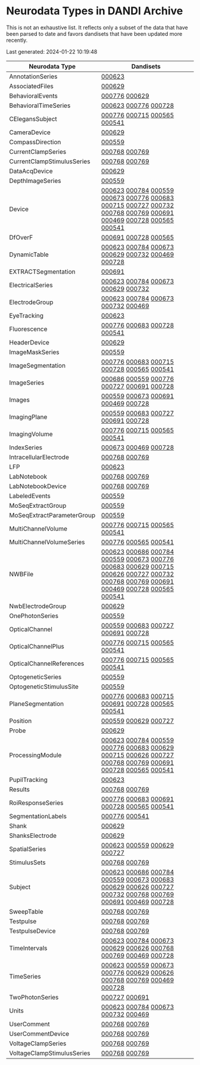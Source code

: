 # Neurodata Types in DANDI Archive

This is not an exhaustive list. It reflects only a subset of the data that have been parsed to date and favors dandisets that have been updated more recently.

Last generated: 2024-01-22 10:19:48

| Neurodata Type             | Dandisets                                                                                                                                                                                                                                                                                                                                                                                                                                                                                                                                                                                                                                                                                                                                                                                                                                                                                                                                                                                                |
|----------------------------|----------------------------------------------------------------------------------------------------------------------------------------------------------------------------------------------------------------------------------------------------------------------------------------------------------------------------------------------------------------------------------------------------------------------------------------------------------------------------------------------------------------------------------------------------------------------------------------------------------------------------------------------------------------------------------------------------------------------------------------------------------------------------------------------------------------------------------------------------------------------------------------------------------------------------------------------------------------------------------------------------------|
| AnnotationSeries           | [000623](https://dandiarchive.org/dandiset/000623)                                                                                                                                                                                                                                                                                                                                                                                                                                                                                                                                                                                                                                                                                                                                                                                                                                                                                                                                                       |
| AssociatedFiles            | [000629](https://dandiarchive.org/dandiset/000629)                                                                                                                                                                                                                                                                                                                                                                                                                                                                                                                                                                                                                                                                                                                                                                                                                                                                                                                                                       |
| BehavioralEvents           | [000776](https://dandiarchive.org/dandiset/000776) [000629](https://dandiarchive.org/dandiset/000629)                                                                                                                                                                                                                                                                                                                                                                                                                                                                                                                                                                                                                                                                                                                                                                                                                                                                                                    |
| BehavioralTimeSeries       | [000623](https://dandiarchive.org/dandiset/000623) [000776](https://dandiarchive.org/dandiset/000776) [000728](https://dandiarchive.org/dandiset/000728)                                                                                                                                                                                                                                                                                                                                                                                                                                                                                                                                                                                                                                                                                                                                                                                                                                                 |
| CElegansSubject            | [000776](https://dandiarchive.org/dandiset/000776) [000715](https://dandiarchive.org/dandiset/000715) [000565](https://dandiarchive.org/dandiset/000565) [000541](https://dandiarchive.org/dandiset/000541)                                                                                                                                                                                                                                                                                                                                                                                                                                                                                                                                                                                                                                                                                                                                                                                              |
| CameraDevice               | [000629](https://dandiarchive.org/dandiset/000629)                                                                                                                                                                                                                                                                                                                                                                                                                                                                                                                                                                                                                                                                                                                                                                                                                                                                                                                                                       |
| CompassDirection           | [000559](https://dandiarchive.org/dandiset/000559)                                                                                                                                                                                                                                                                                                                                                                                                                                                                                                                                                                                                                                                                                                                                                                                                                                                                                                                                                       |
| CurrentClampSeries         | [000768](https://dandiarchive.org/dandiset/000768) [000769](https://dandiarchive.org/dandiset/000769)                                                                                                                                                                                                                                                                                                                                                                                                                                                                                                                                                                                                                                                                                                                                                                                                                                                                                                    |
| CurrentClampStimulusSeries | [000768](https://dandiarchive.org/dandiset/000768) [000769](https://dandiarchive.org/dandiset/000769)                                                                                                                                                                                                                                                                                                                                                                                                                                                                                                                                                                                                                                                                                                                                                                                                                                                                                                    |
| DataAcqDevice              | [000629](https://dandiarchive.org/dandiset/000629)                                                                                                                                                                                                                                                                                                                                                                                                                                                                                                                                                                                                                                                                                                                                                                                                                                                                                                                                                       |
| DepthImageSeries           | [000559](https://dandiarchive.org/dandiset/000559)                                                                                                                                                                                                                                                                                                                                                                                                                                                                                                                                                                                                                                                                                                                                                                                                                                                                                                                                                       |
| Device                     | [000623](https://dandiarchive.org/dandiset/000623) [000784](https://dandiarchive.org/dandiset/000784) [000559](https://dandiarchive.org/dandiset/000559) [000673](https://dandiarchive.org/dandiset/000673) [000776](https://dandiarchive.org/dandiset/000776) [000683](https://dandiarchive.org/dandiset/000683) [000715](https://dandiarchive.org/dandiset/000715) [000727](https://dandiarchive.org/dandiset/000727) [000732](https://dandiarchive.org/dandiset/000732) [000768](https://dandiarchive.org/dandiset/000768) [000769](https://dandiarchive.org/dandiset/000769) [000691](https://dandiarchive.org/dandiset/000691) [000469](https://dandiarchive.org/dandiset/000469) [000728](https://dandiarchive.org/dandiset/000728) [000565](https://dandiarchive.org/dandiset/000565) [000541](https://dandiarchive.org/dandiset/000541)                                                                                                                                                          |
| DfOverF                    | [000691](https://dandiarchive.org/dandiset/000691) [000728](https://dandiarchive.org/dandiset/000728) [000565](https://dandiarchive.org/dandiset/000565)                                                                                                                                                                                                                                                                                                                                                                                                                                                                                                                                                                                                                                                                                                                                                                                                                                                 |
| DynamicTable               | [000623](https://dandiarchive.org/dandiset/000623) [000784](https://dandiarchive.org/dandiset/000784) [000673](https://dandiarchive.org/dandiset/000673) [000629](https://dandiarchive.org/dandiset/000629) [000732](https://dandiarchive.org/dandiset/000732) [000469](https://dandiarchive.org/dandiset/000469) [000728](https://dandiarchive.org/dandiset/000728)                                                                                                                                                                                                                                                                                                                                                                                                                                                                                                                                                                                                                                     |
| EXTRACTSegmentation        | [000691](https://dandiarchive.org/dandiset/000691)                                                                                                                                                                                                                                                                                                                                                                                                                                                                                                                                                                                                                                                                                                                                                                                                                                                                                                                                                       |
| ElectricalSeries           | [000623](https://dandiarchive.org/dandiset/000623) [000784](https://dandiarchive.org/dandiset/000784) [000673](https://dandiarchive.org/dandiset/000673) [000629](https://dandiarchive.org/dandiset/000629) [000732](https://dandiarchive.org/dandiset/000732)                                                                                                                                                                                                                                                                                                                                                                                                                                                                                                                                                                                                                                                                                                                                           |
| ElectrodeGroup             | [000623](https://dandiarchive.org/dandiset/000623) [000784](https://dandiarchive.org/dandiset/000784) [000673](https://dandiarchive.org/dandiset/000673) [000732](https://dandiarchive.org/dandiset/000732) [000469](https://dandiarchive.org/dandiset/000469)                                                                                                                                                                                                                                                                                                                                                                                                                                                                                                                                                                                                                                                                                                                                           |
| EyeTracking                | [000623](https://dandiarchive.org/dandiset/000623)                                                                                                                                                                                                                                                                                                                                                                                                                                                                                                                                                                                                                                                                                                                                                                                                                                                                                                                                                       |
| Fluorescence               | [000776](https://dandiarchive.org/dandiset/000776) [000683](https://dandiarchive.org/dandiset/000683) [000728](https://dandiarchive.org/dandiset/000728) [000541](https://dandiarchive.org/dandiset/000541)                                                                                                                                                                                                                                                                                                                                                                                                                                                                                                                                                                                                                                                                                                                                                                                              |
| HeaderDevice               | [000629](https://dandiarchive.org/dandiset/000629)                                                                                                                                                                                                                                                                                                                                                                                                                                                                                                                                                                                                                                                                                                                                                                                                                                                                                                                                                       |
| ImageMaskSeries            | [000559](https://dandiarchive.org/dandiset/000559)                                                                                                                                                                                                                                                                                                                                                                                                                                                                                                                                                                                                                                                                                                                                                                                                                                                                                                                                                       |
| ImageSegmentation          | [000776](https://dandiarchive.org/dandiset/000776) [000683](https://dandiarchive.org/dandiset/000683) [000715](https://dandiarchive.org/dandiset/000715) [000728](https://dandiarchive.org/dandiset/000728) [000565](https://dandiarchive.org/dandiset/000565) [000541](https://dandiarchive.org/dandiset/000541)                                                                                                                                                                                                                                                                                                                                                                                                                                                                                                                                                                                                                                                                                        |
| ImageSeries                | [000686](https://dandiarchive.org/dandiset/000686) [000559](https://dandiarchive.org/dandiset/000559) [000776](https://dandiarchive.org/dandiset/000776) [000727](https://dandiarchive.org/dandiset/000727) [000691](https://dandiarchive.org/dandiset/000691) [000728](https://dandiarchive.org/dandiset/000728)                                                                                                                                                                                                                                                                                                                                                                                                                                                                                                                                                                                                                                                                                        |
| Images                     | [000559](https://dandiarchive.org/dandiset/000559) [000673](https://dandiarchive.org/dandiset/000673) [000691](https://dandiarchive.org/dandiset/000691) [000469](https://dandiarchive.org/dandiset/000469) [000728](https://dandiarchive.org/dandiset/000728)                                                                                                                                                                                                                                                                                                                                                                                                                                                                                                                                                                                                                                                                                                                                           |
| ImagingPlane               | [000559](https://dandiarchive.org/dandiset/000559) [000683](https://dandiarchive.org/dandiset/000683) [000727](https://dandiarchive.org/dandiset/000727) [000691](https://dandiarchive.org/dandiset/000691) [000728](https://dandiarchive.org/dandiset/000728)                                                                                                                                                                                                                                                                                                                                                                                                                                                                                                                                                                                                                                                                                                                                           |
| ImagingVolume              | [000776](https://dandiarchive.org/dandiset/000776) [000715](https://dandiarchive.org/dandiset/000715) [000565](https://dandiarchive.org/dandiset/000565) [000541](https://dandiarchive.org/dandiset/000541)                                                                                                                                                                                                                                                                                                                                                                                                                                                                                                                                                                                                                                                                                                                                                                                              |
| IndexSeries                | [000673](https://dandiarchive.org/dandiset/000673) [000469](https://dandiarchive.org/dandiset/000469) [000728](https://dandiarchive.org/dandiset/000728)                                                                                                                                                                                                                                                                                                                                                                                                                                                                                                                                                                                                                                                                                                                                                                                                                                                 |
| IntracellularElectrode     | [000768](https://dandiarchive.org/dandiset/000768) [000769](https://dandiarchive.org/dandiset/000769)                                                                                                                                                                                                                                                                                                                                                                                                                                                                                                                                                                                                                                                                                                                                                                                                                                                                                                    |
| LFP                        | [000623](https://dandiarchive.org/dandiset/000623)                                                                                                                                                                                                                                                                                                                                                                                                                                                                                                                                                                                                                                                                                                                                                                                                                                                                                                                                                       |
| LabNotebook                | [000768](https://dandiarchive.org/dandiset/000768) [000769](https://dandiarchive.org/dandiset/000769)                                                                                                                                                                                                                                                                                                                                                                                                                                                                                                                                                                                                                                                                                                                                                                                                                                                                                                    |
| LabNotebookDevice          | [000768](https://dandiarchive.org/dandiset/000768) [000769](https://dandiarchive.org/dandiset/000769)                                                                                                                                                                                                                                                                                                                                                                                                                                                                                                                                                                                                                                                                                                                                                                                                                                                                                                    |
| LabeledEvents              | [000559](https://dandiarchive.org/dandiset/000559)                                                                                                                                                                                                                                                                                                                                                                                                                                                                                                                                                                                                                                                                                                                                                                                                                                                                                                                                                       |
| MoSeqExtractGroup          | [000559](https://dandiarchive.org/dandiset/000559)                                                                                                                                                                                                                                                                                                                                                                                                                                                                                                                                                                                                                                                                                                                                                                                                                                                                                                                                                       |
| MoSeqExtractParameterGroup | [000559](https://dandiarchive.org/dandiset/000559)                                                                                                                                                                                                                                                                                                                                                                                                                                                                                                                                                                                                                                                                                                                                                                                                                                                                                                                                                       |
| MultiChannelVolume         | [000776](https://dandiarchive.org/dandiset/000776) [000715](https://dandiarchive.org/dandiset/000715) [000565](https://dandiarchive.org/dandiset/000565) [000541](https://dandiarchive.org/dandiset/000541)                                                                                                                                                                                                                                                                                                                                                                                                                                                                                                                                                                                                                                                                                                                                                                                              |
| MultiChannelVolumeSeries   | [000776](https://dandiarchive.org/dandiset/000776) [000565](https://dandiarchive.org/dandiset/000565) [000541](https://dandiarchive.org/dandiset/000541)                                                                                                                                                                                                                                                                                                                                                                                                                                                                                                                                                                                                                                                                                                                                                                                                                                                 |
| NWBFile                    | [000623](https://dandiarchive.org/dandiset/000623) [000686](https://dandiarchive.org/dandiset/000686) [000784](https://dandiarchive.org/dandiset/000784) [000559](https://dandiarchive.org/dandiset/000559) [000673](https://dandiarchive.org/dandiset/000673) [000776](https://dandiarchive.org/dandiset/000776) [000683](https://dandiarchive.org/dandiset/000683) [000629](https://dandiarchive.org/dandiset/000629) [000715](https://dandiarchive.org/dandiset/000715) [000626](https://dandiarchive.org/dandiset/000626) [000727](https://dandiarchive.org/dandiset/000727) [000732](https://dandiarchive.org/dandiset/000732) [000768](https://dandiarchive.org/dandiset/000768) [000769](https://dandiarchive.org/dandiset/000769) [000691](https://dandiarchive.org/dandiset/000691) [000469](https://dandiarchive.org/dandiset/000469) [000728](https://dandiarchive.org/dandiset/000728) [000565](https://dandiarchive.org/dandiset/000565) [000541](https://dandiarchive.org/dandiset/000541) |
| NwbElectrodeGroup          | [000629](https://dandiarchive.org/dandiset/000629)                                                                                                                                                                                                                                                                                                                                                                                                                                                                                                                                                                                                                                                                                                                                                                                                                                                                                                                                                       |
| OnePhotonSeries            | [000559](https://dandiarchive.org/dandiset/000559)                                                                                                                                                                                                                                                                                                                                                                                                                                                                                                                                                                                                                                                                                                                                                                                                                                                                                                                                                       |
| OpticalChannel             | [000559](https://dandiarchive.org/dandiset/000559) [000683](https://dandiarchive.org/dandiset/000683) [000727](https://dandiarchive.org/dandiset/000727) [000691](https://dandiarchive.org/dandiset/000691) [000728](https://dandiarchive.org/dandiset/000728)                                                                                                                                                                                                                                                                                                                                                                                                                                                                                                                                                                                                                                                                                                                                           |
| OpticalChannelPlus         | [000776](https://dandiarchive.org/dandiset/000776) [000715](https://dandiarchive.org/dandiset/000715) [000565](https://dandiarchive.org/dandiset/000565) [000541](https://dandiarchive.org/dandiset/000541)                                                                                                                                                                                                                                                                                                                                                                                                                                                                                                                                                                                                                                                                                                                                                                                              |
| OpticalChannelReferences   | [000776](https://dandiarchive.org/dandiset/000776) [000715](https://dandiarchive.org/dandiset/000715) [000565](https://dandiarchive.org/dandiset/000565) [000541](https://dandiarchive.org/dandiset/000541)                                                                                                                                                                                                                                                                                                                                                                                                                                                                                                                                                                                                                                                                                                                                                                                              |
| OptogeneticSeries          | [000559](https://dandiarchive.org/dandiset/000559)                                                                                                                                                                                                                                                                                                                                                                                                                                                                                                                                                                                                                                                                                                                                                                                                                                                                                                                                                       |
| OptogeneticStimulusSite    | [000559](https://dandiarchive.org/dandiset/000559)                                                                                                                                                                                                                                                                                                                                                                                                                                                                                                                                                                                                                                                                                                                                                                                                                                                                                                                                                       |
| PlaneSegmentation          | [000776](https://dandiarchive.org/dandiset/000776) [000683](https://dandiarchive.org/dandiset/000683) [000715](https://dandiarchive.org/dandiset/000715) [000691](https://dandiarchive.org/dandiset/000691) [000728](https://dandiarchive.org/dandiset/000728) [000565](https://dandiarchive.org/dandiset/000565) [000541](https://dandiarchive.org/dandiset/000541)                                                                                                                                                                                                                                                                                                                                                                                                                                                                                                                                                                                                                                     |
| Position                   | [000559](https://dandiarchive.org/dandiset/000559) [000629](https://dandiarchive.org/dandiset/000629) [000727](https://dandiarchive.org/dandiset/000727)                                                                                                                                                                                                                                                                                                                                                                                                                                                                                                                                                                                                                                                                                                                                                                                                                                                 |
| Probe                      | [000629](https://dandiarchive.org/dandiset/000629)                                                                                                                                                                                                                                                                                                                                                                                                                                                                                                                                                                                                                                                                                                                                                                                                                                                                                                                                                       |
| ProcessingModule           | [000623](https://dandiarchive.org/dandiset/000623) [000784](https://dandiarchive.org/dandiset/000784) [000559](https://dandiarchive.org/dandiset/000559) [000776](https://dandiarchive.org/dandiset/000776) [000683](https://dandiarchive.org/dandiset/000683) [000629](https://dandiarchive.org/dandiset/000629) [000715](https://dandiarchive.org/dandiset/000715) [000626](https://dandiarchive.org/dandiset/000626) [000727](https://dandiarchive.org/dandiset/000727) [000768](https://dandiarchive.org/dandiset/000768) [000769](https://dandiarchive.org/dandiset/000769) [000691](https://dandiarchive.org/dandiset/000691) [000728](https://dandiarchive.org/dandiset/000728) [000565](https://dandiarchive.org/dandiset/000565) [000541](https://dandiarchive.org/dandiset/000541)                                                                                                                                                                                                             |
| PupilTracking              | [000623](https://dandiarchive.org/dandiset/000623)                                                                                                                                                                                                                                                                                                                                                                                                                                                                                                                                                                                                                                                                                                                                                                                                                                                                                                                                                       |
| Results                    | [000768](https://dandiarchive.org/dandiset/000768) [000769](https://dandiarchive.org/dandiset/000769)                                                                                                                                                                                                                                                                                                                                                                                                                                                                                                                                                                                                                                                                                                                                                                                                                                                                                                    |
| RoiResponseSeries          | [000776](https://dandiarchive.org/dandiset/000776) [000683](https://dandiarchive.org/dandiset/000683) [000691](https://dandiarchive.org/dandiset/000691) [000728](https://dandiarchive.org/dandiset/000728) [000565](https://dandiarchive.org/dandiset/000565) [000541](https://dandiarchive.org/dandiset/000541)                                                                                                                                                                                                                                                                                                                                                                                                                                                                                                                                                                                                                                                                                        |
| SegmentationLabels         | [000776](https://dandiarchive.org/dandiset/000776) [000541](https://dandiarchive.org/dandiset/000541)                                                                                                                                                                                                                                                                                                                                                                                                                                                                                                                                                                                                                                                                                                                                                                                                                                                                                                    |
| Shank                      | [000629](https://dandiarchive.org/dandiset/000629)                                                                                                                                                                                                                                                                                                                                                                                                                                                                                                                                                                                                                                                                                                                                                                                                                                                                                                                                                       |
| ShanksElectrode            | [000629](https://dandiarchive.org/dandiset/000629)                                                                                                                                                                                                                                                                                                                                                                                                                                                                                                                                                                                                                                                                                                                                                                                                                                                                                                                                                       |
| SpatialSeries              | [000623](https://dandiarchive.org/dandiset/000623) [000559](https://dandiarchive.org/dandiset/000559) [000629](https://dandiarchive.org/dandiset/000629) [000727](https://dandiarchive.org/dandiset/000727)                                                                                                                                                                                                                                                                                                                                                                                                                                                                                                                                                                                                                                                                                                                                                                                              |
| StimulusSets               | [000768](https://dandiarchive.org/dandiset/000768) [000769](https://dandiarchive.org/dandiset/000769)                                                                                                                                                                                                                                                                                                                                                                                                                                                                                                                                                                                                                                                                                                                                                                                                                                                                                                    |
| Subject                    | [000623](https://dandiarchive.org/dandiset/000623) [000686](https://dandiarchive.org/dandiset/000686) [000784](https://dandiarchive.org/dandiset/000784) [000559](https://dandiarchive.org/dandiset/000559) [000673](https://dandiarchive.org/dandiset/000673) [000683](https://dandiarchive.org/dandiset/000683) [000629](https://dandiarchive.org/dandiset/000629) [000626](https://dandiarchive.org/dandiset/000626) [000727](https://dandiarchive.org/dandiset/000727) [000732](https://dandiarchive.org/dandiset/000732) [000768](https://dandiarchive.org/dandiset/000768) [000769](https://dandiarchive.org/dandiset/000769) [000691](https://dandiarchive.org/dandiset/000691) [000469](https://dandiarchive.org/dandiset/000469) [000728](https://dandiarchive.org/dandiset/000728)                                                                                                                                                                                                             |
| SweepTable                 | [000768](https://dandiarchive.org/dandiset/000768) [000769](https://dandiarchive.org/dandiset/000769)                                                                                                                                                                                                                                                                                                                                                                                                                                                                                                                                                                                                                                                                                                                                                                                                                                                                                                    |
| Testpulse                  | [000768](https://dandiarchive.org/dandiset/000768) [000769](https://dandiarchive.org/dandiset/000769)                                                                                                                                                                                                                                                                                                                                                                                                                                                                                                                                                                                                                                                                                                                                                                                                                                                                                                    |
| TestpulseDevice            | [000768](https://dandiarchive.org/dandiset/000768) [000769](https://dandiarchive.org/dandiset/000769)                                                                                                                                                                                                                                                                                                                                                                                                                                                                                                                                                                                                                                                                                                                                                                                                                                                                                                    |
| TimeIntervals              | [000623](https://dandiarchive.org/dandiset/000623) [000784](https://dandiarchive.org/dandiset/000784) [000673](https://dandiarchive.org/dandiset/000673) [000629](https://dandiarchive.org/dandiset/000629) [000626](https://dandiarchive.org/dandiset/000626) [000768](https://dandiarchive.org/dandiset/000768) [000769](https://dandiarchive.org/dandiset/000769) [000469](https://dandiarchive.org/dandiset/000469) [000728](https://dandiarchive.org/dandiset/000728)                                                                                                                                                                                                                                                                                                                                                                                                                                                                                                                               |
| TimeSeries                 | [000623](https://dandiarchive.org/dandiset/000623) [000559](https://dandiarchive.org/dandiset/000559) [000673](https://dandiarchive.org/dandiset/000673) [000776](https://dandiarchive.org/dandiset/000776) [000629](https://dandiarchive.org/dandiset/000629) [000626](https://dandiarchive.org/dandiset/000626) [000768](https://dandiarchive.org/dandiset/000768) [000769](https://dandiarchive.org/dandiset/000769) [000469](https://dandiarchive.org/dandiset/000469) [000728](https://dandiarchive.org/dandiset/000728)                                                                                                                                                                                                                                                                                                                                                                                                                                                                            |
| TwoPhotonSeries            | [000727](https://dandiarchive.org/dandiset/000727) [000691](https://dandiarchive.org/dandiset/000691)                                                                                                                                                                                                                                                                                                                                                                                                                                                                                                                                                                                                                                                                                                                                                                                                                                                                                                    |
| Units                      | [000623](https://dandiarchive.org/dandiset/000623) [000784](https://dandiarchive.org/dandiset/000784) [000673](https://dandiarchive.org/dandiset/000673) [000732](https://dandiarchive.org/dandiset/000732) [000469](https://dandiarchive.org/dandiset/000469)                                                                                                                                                                                                                                                                                                                                                                                                                                                                                                                                                                                                                                                                                                                                           |
| UserComment                | [000768](https://dandiarchive.org/dandiset/000768) [000769](https://dandiarchive.org/dandiset/000769)                                                                                                                                                                                                                                                                                                                                                                                                                                                                                                                                                                                                                                                                                                                                                                                                                                                                                                    |
| UserCommentDevice          | [000768](https://dandiarchive.org/dandiset/000768) [000769](https://dandiarchive.org/dandiset/000769)                                                                                                                                                                                                                                                                                                                                                                                                                                                                                                                                                                                                                                                                                                                                                                                                                                                                                                    |
| VoltageClampSeries         | [000768](https://dandiarchive.org/dandiset/000768) [000769](https://dandiarchive.org/dandiset/000769)                                                                                                                                                                                                                                                                                                                                                                                                                                                                                                                                                                                                                                                                                                                                                                                                                                                                                                    |
| VoltageClampStimulusSeries | [000768](https://dandiarchive.org/dandiset/000768) [000769](https://dandiarchive.org/dandiset/000769)                                                                                                                                                                                                                                                                                                                                                                                                                                                                                                                                                                                                                                                                                                                                                                                                                                                                                                    |